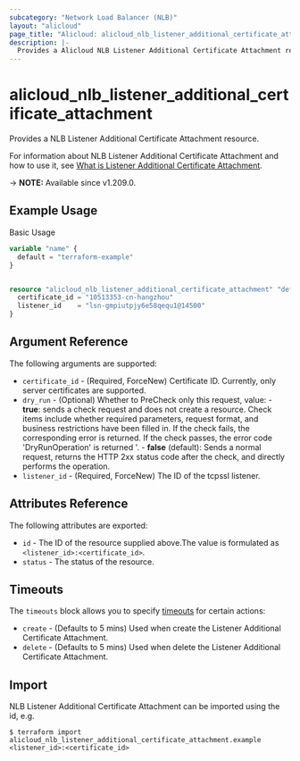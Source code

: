 ```yaml
---
subcategory: "Network Load Balancer (NLB)"
layout: "alicloud"
page_title: "Alicloud: alicloud_nlb_listener_additional_certificate_attachment"
description: |-
  Provides a Alicloud NLB Listener Additional Certificate Attachment resource.
---
```


# alicloud_nlb_listener_additional_certificate_attachment

Provides a NLB Listener Additional Certificate Attachment resource. 

For information about NLB Listener Additional Certificate Attachment and how to use it, see [What is Listener Additional Certificate Attachment](https://www.alibabacloud.com/help/en/server-load-balancer/latest/nlb-instances-change).

-> **NOTE:** Available since v1.209.0.

## Example Usage

Basic Usage

```terraform
variable "name" {
  default = "terraform-example"
}


resource "alicloud_nlb_listener_additional_certificate_attachment" "default" {
  certificate_id = "10513353-cn-hangzhou"
  listener_id    = "lsn-gmpiutpjy6e58qequ1@14500"
}
```

## Argument Reference

The following arguments are supported:
* `certificate_id` - (Required, ForceNew) Certificate ID. Currently, only server certificates are supported.
* `dry_run` - (Optional) Whether to PreCheck only this request, value: - **true**: sends a check request and does not create a resource. Check items include whether required parameters, request format, and business restrictions have been filled in. If the check fails, the corresponding error is returned. If the check passes, the error code 'DryRunOperation' is returned '. - **false** (default): Sends a normal request, returns the HTTP 2xx status code after the check, and directly performs the operation.
* `listener_id` - (Required, ForceNew) The ID of the tcpssl listener.

## Attributes Reference

The following attributes are exported:
* `id` - The ID of the resource supplied above.The value is formulated as `<listener_id>:<certificate_id>`.
* `status` - The status of the resource.

## Timeouts

The `timeouts` block allows you to specify [timeouts](https://www.terraform.io/docs/configuration-0-11/resources.html#timeouts) for certain actions:
* `create` - (Defaults to 5 mins) Used when create the Listener Additional Certificate Attachment.
* `delete` - (Defaults to 5 mins) Used when delete the Listener Additional Certificate Attachment.

## Import

NLB Listener Additional Certificate Attachment can be imported using the id, e.g.

```shell
$ terraform import alicloud_nlb_listener_additional_certificate_attachment.example <listener_id>:<certificate_id>
```